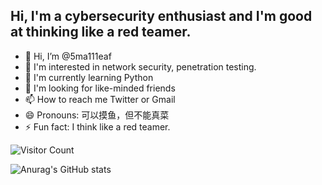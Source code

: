 ## Hi, I'm a cybersecurity enthusiast and I'm good at thinking like a red teamer.
- 👋 Hi, I’m @5ma111eaf
- 👀 I'm interested in network security, penetration testing.
- 🌱 I'm currently learning Python
- 💞️ I'm looking for like-minded friends
- 📫 How to reach me Twitter or Gmail
- 😄 Pronouns: 可以摸鱼，但不能真菜
- ⚡ Fun fact: I think like a red teamer.

<!---
5ma111eaf/5ma111eaf is a ✨ special ✨ repository because its `README.md` (this file) appears on your GitHub profile.
You can click the Preview link to take a look at your changes.
--->

![Visitor Count](https://profile-counter.glitch.me/all-smile/count.svg)

![Anurag's GitHub stats](https://github-readme-stats.vercel.app/api?username=5ma111eaf&show_icons=true&theme=cobalt)
